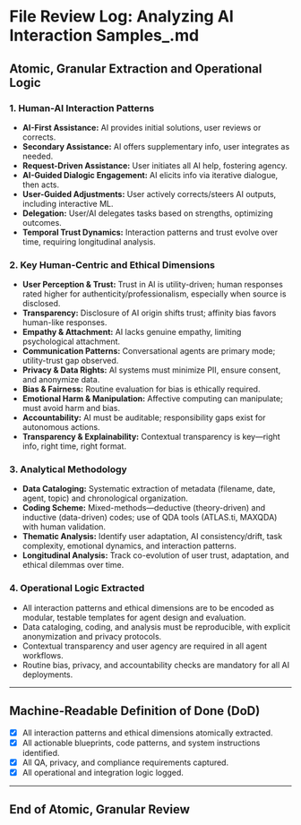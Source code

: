 # File Review Log: Analyzing AI Interaction Samples_.md

## Atomic, Granular Extraction and Operational Logic

### 1. Human-AI Interaction Patterns

- **AI-First Assistance:** AI provides initial solutions, user reviews or corrects.
- **Secondary Assistance:** AI offers supplementary info, user integrates as needed.
- **Request-Driven Assistance:** User initiates all AI help, fostering agency.
- **AI-Guided Dialogic Engagement:** AI elicits info via iterative dialogue, then acts.
- **User-Guided Adjustments:** User actively corrects/steers AI outputs, including interactive ML.
- **Delegation:** User/AI delegates tasks based on strengths, optimizing outcomes.
- **Temporal Trust Dynamics:** Interaction patterns and trust evolve over time, requiring longitudinal analysis.

### 2. Key Human-Centric and Ethical Dimensions

- **User Perception & Trust:** Trust in AI is utility-driven; human responses rated higher for authenticity/professionalism, especially when source is disclosed.
- **Transparency:** Disclosure of AI origin shifts trust; affinity bias favors human-like responses.
- **Empathy & Attachment:** AI lacks genuine empathy, limiting psychological attachment.
- **Communication Patterns:** Conversational agents are primary mode; utility-trust gap observed.
- **Privacy & Data Rights:** AI systems must minimize PII, ensure consent, and anonymize data.
- **Bias & Fairness:** Routine evaluation for bias is ethically required.
- **Emotional Harm & Manipulation:** Affective computing can manipulate; must avoid harm and bias.
- **Accountability:** AI must be auditable; responsibility gaps exist for autonomous actions.
- **Transparency & Explainability:** Contextual transparency is key—right info, right time, right format.

### 3. Analytical Methodology

- **Data Cataloging:** Systematic extraction of metadata (filename, date, agent, topic) and chronological organization.
- **Coding Scheme:** Mixed-methods—deductive (theory-driven) and inductive (data-driven) codes; use of QDA tools (ATLAS.ti, MAXQDA) with human validation.
- **Thematic Analysis:** Identify user adaptation, AI consistency/drift, task complexity, emotional dynamics, and interaction patterns.
- **Longitudinal Analysis:** Track co-evolution of user trust, adaptation, and ethical dilemmas over time.

### 4. Operational Logic Extracted

- All interaction patterns and ethical dimensions are to be encoded as modular, testable templates for agent design and evaluation.
- Data cataloging, coding, and analysis must be reproducible, with explicit anonymization and privacy protocols.
- Contextual transparency and user agency are required in all agent workflows.
- Routine bias, privacy, and accountability checks are mandatory for all AI deployments.

---

## Machine-Readable Definition of Done (DoD)

- [x] All interaction patterns and ethical dimensions atomically extracted.
- [x] All actionable blueprints, code patterns, and system instructions identified.
- [x] All QA, privacy, and compliance requirements captured.
- [x] All operational and integration logic logged.

---

## End of Atomic, Granular Review
